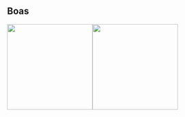 ## Boas
<div style="display: flex; flex-direction: row;">
<a href="https://github.com/yvesb04">
  <img height=200 align="center" src="https://github-readme-stats-theta-three-27.vercel.app/api?username=yvesb04&hide=stars,issues&show_icons=true&theme=rose_pine&include_all_commits=true" />
</a>
<a href="https://github.com/yvesb04">
  <img height=200 align="center" src="https://github-readme-stats-theta-three-27.vercel.app/api/top-langs/?username=yvesb04&hide=tex&theme=rose_pine&layout=compact" />
</a>
</div>
